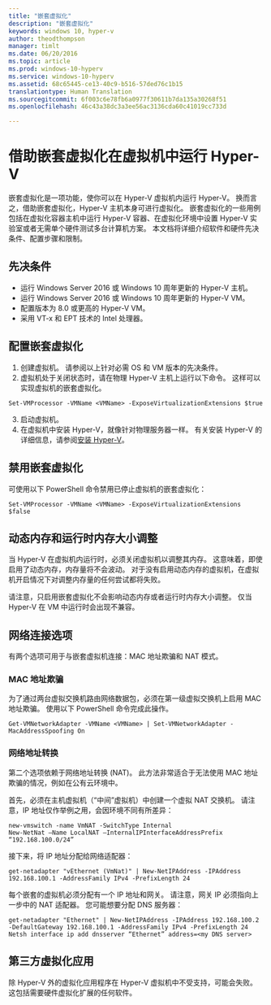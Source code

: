 ```yaml
---
title: "嵌套虚拟化"
description: "嵌套虚拟化"
keywords: windows 10, hyper-v
author: theodthompson
manager: timlt
ms.date: 06/20/2016
ms.topic: article
ms.prod: windows-10-hyperv
ms.service: windows-10-hyperv
ms.assetid: 68c65445-ce13-40c9-b516-57ded76c1b15
translationtype: Human Translation
ms.sourcegitcommit: 6f003c6e78fb6a0977f30611b7da135a30268f51
ms.openlocfilehash: 46c43a38dc3a3ee56ac3136cda60c41019cc733d

---
```


# 借助嵌套虚拟化在虚拟机中运行 Hyper-V

嵌套虚拟化是一项功能，使你可以在 Hyper-V 虚拟机内运行 Hyper-V。 换而言之，借助嵌套虚拟化，Hyper-V 主机本身可进行虚拟化。 嵌套虚拟化的一些用例包括在虚拟化容器主机中运行 Hyper-V 容器、在虚拟化环境中设置 Hyper-V 实验室或者无需单个硬件测试多台计算机方案。 本文档将详细介绍软件和硬件先决条件、配置步骤和限制。 

## 先决条件

- 运行 Windows Server 2016 或 Windows 10 周年更新的 Hyper-V 主机。
- 运行 Windows Server 2016 或 Windows 10 周年更新的 Hyper-V VM。
- 配置版本为 8.0 或更高的 Hyper-V VM。
- 采用 VT-x 和 EPT 技术的 Intel 处理器。

## 配置嵌套虚拟化

1. 创建虚拟机。 请参阅以上针对必需 OS 和 VM 版本的先决条件。
2. 虚拟机处于关闭状态时，请在物理 Hyper-V 主机上运行以下命令。 这样可以实现虚拟机的嵌套虚拟化。

```none
Set-VMProcessor -VMName <VMName> -ExposeVirtualizationExtensions $true
```
3. 启动虚拟机。
4. 在虚拟机中安装 Hyper-V，就像针对物理服务器一样。 有关安装 Hyper-V 的详细信息，请参阅[安装 Hyper-V]( https://msdn.microsoft.com/en-us/virtualization/hyperv_on_windows/quick_start/walkthrough_install)。

## 禁用嵌套虚拟化
可使用以下 PowerShell 命令禁用已停止虚拟机的嵌套虚拟化：
```none
Set-VMProcessor -VMName <VMName> -ExposeVirtualizationExtensions $false
```

## 动态内存和运行时内存大小调整
当 Hyper-V 在虚拟机内运行时，必须关闭虚拟机以调整其内存。 这意味着，即使启用了动态内存，内存量将不会波动。 对于没有启用动态内存的虚拟机，在虚拟机开启情况下对调整内存量的任何尝试都将失败。 

请注意，只启用嵌套虚拟化不会影响动态内存或者运行时内存大小调整。 仅当 Hyper-V 在 VM 中运行时会出现不兼容。

## 网络连接选项
有两个选项可用于与嵌套虚拟机连接：MAC 地址欺骗和 NAT 模式。

### MAC 地址欺骗
为了通过两台虚拟交换机路由网络数据包，必须在第一级虚拟交换机上启用 MAC 地址欺骗。 使用以下 PowerShell 命令完成此操作。

```none
Get-VMNetworkAdapter -VMName <VMName> | Set-VMNetworkAdapter -MacAddressSpoofing On
```
### 网络地址转换
第二个选项依赖于网络地址转换 (NAT)。 此方法非常适合于无法使用 MAC 地址欺骗的情况，例如在公有云环境中。

首先，必须在主机虚拟机（“中间”虚拟机）中创建一个虚拟 NAT 交换机。 请注意，IP 地址仅作举例之用，会因环境不同有所差异：
```none
new-vmswitch -name VmNAT -SwitchType Internal
New-NetNat –Name LocalNAT –InternalIPInterfaceAddressPrefix “192.168.100.0/24”
```
接下来，将 IP 地址分配给网络适配器：
```none
get-netadapter "vEthernet (VmNat)" | New-NetIPAddress -IPAddress 192.168.100.1 -AddressFamily IPv4 -PrefixLength 24
```
每个嵌套的虚拟机必须分配有一个 IP 地址和网关。 请注意，网关 IP 必须指向上一步中的 NAT 适配器。 您可能想要分配 DNS 服务器：
```none
get-netadapter "Ethernet" | New-NetIPAddress -IPAddress 192.168.100.2 -DefaultGateway 192.168.100.1 -AddressFamily IPv4 -PrefixLength 24
Netsh interface ip add dnsserver “Ethernet” address=<my DNS server>
```

## 第三方虚拟化应用
除 Hyper-V 外的虚拟化应用程序在 Hyper-V 虚拟机中不受支持，可能会失败。 这包括需要硬件虚拟化扩展的任何软件。



<!--HONumber=Sep16_HO4-->


